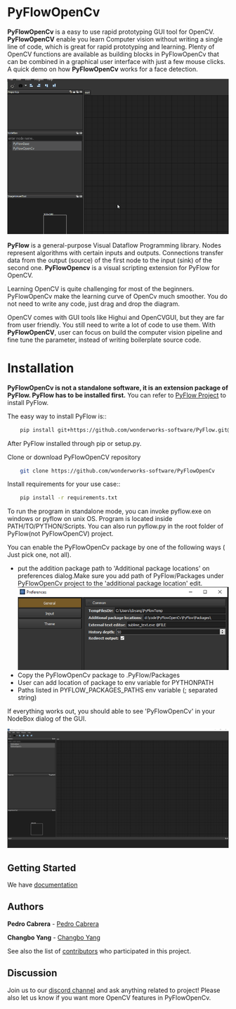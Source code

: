 # PyFlowOpenCv
**PyFlowOpenCv** is a easy to use rapid prototyping GUI tool for OpenCV. **PyFlowOpenCV** enable you learn Computer vision without writing a single line of code, which is great for rapid prototyping and learning. Plenty of OpenCV functions are available as building blocks in PyFlowOpenCv that can be combined in a graphical user interface with just a few mouse clicks. A quick demo on how **PyFlowOpenCv** works for a face detection.

 ![quickdemo](docs/source/res/quick_demo.gif)

**PyFlow** is a general-purpose Visual Dataflow Programming library. Nodes represent algorithms with certain inputs and outputs. Connections transfer data from the output (source) of the first node to the input (sink) of the second one. **PyFlowOpencv** is a visual scripting extension for PyFlow for OpenCV.


Learning OpenCV is quite challenging for most of the beginners. PyFlowOpenCv make the learning curve of OpenCv much smoother. You do not need to write any code, just drag and drop the diagram. 

OpenCV comes with GUI tools like Highui and OpenCVGUI, but they are far from user friendly. You still need to write a lot of code to use them. With **PyFlowOpenCV**, user can focus on build the computer vision pipeline and fine tune the parameter, instead of writing boilerplate source code.  

# Installation
**PyFlowOpenCv is not a standalone software, it is an extension package of PyFlow. PyFlow has to be installed first.** You can refer to [PyFlow Project](https://github.com/wonderworks-software/PyFlow)  to install PyFlow.

The easy way to install PyFlow is::
```bash
    pip install git+https://github.com/wonderworks-software/PyFlow.git@master
```

After PyFlow installed through pip or setup.py.

Clone or download PyFlowOpenCV repository
```bash
    git clone https://github.com/wonderworks-software/PyFlowOpenCv
```
Install requirements for your use case::

```bash
    pip install -r requirements.txt
```

To run the program in standalone mode, you can invoke pyflow.exe on windows or pyflow on unix OS. Program is located inside PATH/TO/PYTHON/Scripts. You can also 
run pyflow.py in the root folder of PyFlow(not PyFlowOpenCV) project.

You can enable the PyFlowOpenCv package by one of the following ways ( Just pick one, not all).

- put the addition package path to 'Additional package locations' on preferences dialog.Make sure you add path of PyFlow/Packages under PyFlowOpenCv project to the 'additional package location' edit.
 ![addpackage](docs/source/res/add_package_path.png)
- Copy the PyFlowOpenCv package to .PyFlow/Packages
- User can add location of package to env variable for PYTHONPATH
- Paths listed in PYFLOW_PACKAGES_PATHS env variable (; separated string)

If everything works out, you should able to see 'PyFlowOpenCv' in your NodeBox dialog of the GUI.

 ![gui](docs/source/res/all_window.png)


## Getting Started

We have [documentation](https://pyflowopencv.readthedocs.io/en/latest/)

## Authors

**Pedro Cabrera** - [Pedro Cabrera](https://github.com/pedroCabrera)

**Changbo Yang** - [Changbo Yang](https://github.com/bobosky)

See also the list of [contributors](https://github.com/wonderworks-software/PyFlowOpencv/contributors) who participated in this project.

## Discussion

Join us to our [discord channel](https://discord.gg/SwmkqMj) and ask anything related to project! Please also let us know if you want more OpenCV features in PyFlowOpenCv.